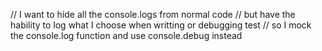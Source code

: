 // I want to hide all the console.logs from normal code
// but have the hability to log what I choose when writting or debugging test
// so I mock the console.log function and use console.debug instead